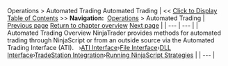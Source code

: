 ﻿
Operations \> Automated Trading
Automated Trading
| \<\< [Click to Display Table of Contents](automated_trading.md) \>\> **Navigation:**     [Operations](operations-1.md) \> Automated Trading | [Previous page](window_linking7-1.md) [Return to chapter overview](operations-1.md) [Next page](automated_trading_interface_at-1.md) |
| --- | --- |
| Automated Trading Overview NinjaTrader provides methods for automated trading through NinjaScript or from an outside source via the Automated Trading Interface (ATI).    ›[ATI Interface](automated_trading_interface_at-1.md)›[File Interface](file_interface-1.md)›[DLL Interface](dll_interface-1.md)›[TradeStation Integration](tradestation_email_integration-1.md)›[Running NinjaScript Strategies](running_ninjascript_strategies-1.md) |
| --- |

